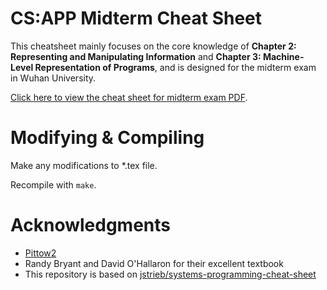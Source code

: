 # CS:APP Midterm Cheat Sheet 

This cheatsheet mainly focuses on the core knowledge of **Chapter 2: Representing and Manipulating
Information** and **Chapter 3: Machine-Level Representation
of Programs**, and is designed for the midterm exam in Wuhan University.

[Click here to view the cheat sheet for midterm exam
PDF](https://github.com/TonyYin0418/csapp-cheat-sheet/main.pdf).


# Modifying & Compiling

Make any modifications to *.tex file.

Recompile with `make`.

# Acknowledgments 

- [Pittow2](https://github.com/Pittow2)
- Randy Bryant and David O'Hallaron for their excellent textbook
- This repository is based on [jstrieb/systems-programming-cheat-sheet](https://github.com/jstrieb/systems-programming-cheat-sheet)
